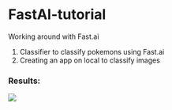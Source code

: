 # FastAI-tutorial
Working around with Fast.ai

1. Classifier to classify pokemons using Fast.ai
2. Creating an app on local to classify images

### Results:

![](Images/pichu)
